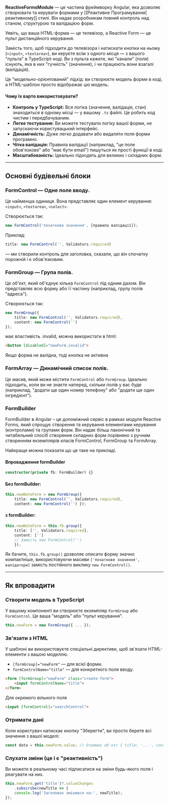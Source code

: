 **ReactiveFormsModule** — це частина фреймворку Angular, яка дозволяє створювати та керувати формами у [[Реактивне Програмування|реактивному]] стилі. Він надає розробникам повний контроль над станом, структурою та валідацією форм.

Уявіть, що ваша HTML-форма — це телевізор, а Reactive Form — це пульт дистанційного керування.

Замість того, щоб підходити до телевізора і натискати кнопки на ньому (`<input>`, `<textarea>`), ви керуєте всім з одного місця — з вашого "пульта" в TypeScript-коді. Ви з пульта кажете, які "канали" (поля) існують, яка в них "гучність" (значення), і чи працюють вони взагалі (валідація).

Це "модельно-орієнтований" підхід: ви створюєте модель форми в коді, а HTML-шаблон просто відображає цю модель.

#### Чому їх варто використовувати?

- **Контроль у TypeScript:** Вся логіка (значення, валідація, стан) знаходиться в одному місці — у вашому `.ts` файлі. Це робить код чистим і передбачуваним.
- **Легке тестування:** Ви можете тестувати логіку вашої форми, не запускаючи користувацький інтерфейс.
- **Динамічність:** Дуже легко додавати або видаляти поля форми програмно.
- **Чітка валідація:** Правила валідації (наприклад, "це поле обов'язкове" або "має бути email") пишуться як прості функції в коді.
- **Масштабованість:** Ідеально підходять для великих і складних форм.

---
## Основні будівельні блоки

### FormControl — Одне поле вводу.

Це найменша одиниця. Вона представляє один елемент керування: `<input>`, `<textarea>`, `<select>`.

Створюється так: 
```ts
new FormControl('початкове значення', [правила валідації]);
```

Приклад: 
```ts
title: new FormControl('', Validators.required)
```
 — ми створили контроль для заголовка, сказали, що він спочатку порожній і є обов'язковим.

### FormGroup — Група полів.

Це об'єкт, який об'єднує кілька `FormControl` під одним дахом. Він представляє всю форму або її частину (наприклад, групу полів "адреса").

Створюється так: 
```ts
new FormGroup({ 
	title: new FormControl('', Validators.required), 
	content: new FormControl('')
});
```

має властивість .invalid, можна використати в html:
```html
<button [disabled]="newForm.invalid">
```
Якщо форма не валідна, тоді кнопка не активна

### FormArray — Динамічний список полів.

Це масив, який може містити `FormControl` або `FormGroup`. Ідеально підходить, коли ви не знаєте наперед, скільки полів у вас буде (наприклад, "додати ще один номер телефону" або "додати ще один інгредієнт").

### **FormBuilder**

FormBuilder в Angular – це допоміжний сервіс в рамках модуля Reactive Forms, який спрощує створення та керування елементами керування (контролами) та групами форм. Він надає більш лаконічний та читабельний спосіб створення складних форм порівняно з ручним створенням екземплярів класів FormControl, FormGroup та FormArray.

Найкраще можна показати що це таке на прикладі.

#### Впровадження formBuilder
```ts
constructor(private fb: FormBuilder) {}
```

#### Без formBuilder:
```ts
this.newNoteForm = new FormGroup({ 
	title: new FormControl('', Validators.required), 
	content: new FormControl('') });
```

#### з formBuilder:
```ts
this.newNoteForm = this.fb.group({
	title: ['', Validators.required], 
	content: [''] 
	// Замість new FormControl('') 
	});
```

Як бачите, `this.fb.group()` дозволяє описати форму значно компактніше, використовуючи масиви `['початкове значення', валідатори]` замість постійного виклику `new FormControl()`. 


---
## Як впровадити

### Створити модель в TypeScript

У вашому компоненті ви створюєте екземпляр `FormGroup` або `FormControl`. Це ваша "модель" або "пульт керування".

```ts
this.newForm = new FormGroup({ ... });
```

### Зв'язати з HTML

У шаблоні ви використовуєте спеціальні директиви, щоб зв'язати HTML-елементи з вашою моделлю.
- `[formGroup]="newForm"` — для всієї форми.
- `formControlName="title"` — для конкретного поля вводу.

```html
<form [formGroup]="newForm" class="create-form">
	<input formControlName="title">
</form>
```

Для окремого вільного поля
```html
<input [formControl]="searchControl">
```
### Отримати дані

Коли користувач натискає кнопку "Зберегти", ви просто берете всі значення з вашої моделі:

```ts
const data = this.newForm.value; // Отримає об'єкт { title: '...', content: '...' }
```

### Слухати зміни (це і є "реактивність")

Ви можете в реальному часі підписатися на зміни будь-якого поля і реагувати на них.

```ts
this.newForm.get('title')?.valueChanges
	.subscribe(newTitle => {
    console.log('Заголовок змінився на:', newTitle);
});
```

